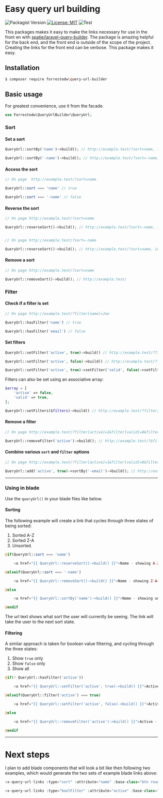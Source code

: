 # Easy query url building

![Packagist Version](https://img.shields.io/packagist/v/forrestedw/query-url-builder)  [![License: MIT](https://img.shields.io/badge/License-MIT-yellow.svg)](https://opensource.org/licenses/MIT)  ![Test](https://github.com/forrestedw/query-url-builder/workflows/Test/badge.svg)

This packages makes it easy to make the links necessary for use in the front en with [spatie/laravel-query-builder](https://docs.spatie.be/laravel-query-builder). The package is amazing helpful for the back end, and the front end is outside of the scope of the project. Creating the links for the front end can be verbose. This package makes it easy.

## Installation
```bash
$ composer require forrestedw\query-url-builder
```


## Basic usage
For greatest convenience, use it from the facade.
```php
use Forrestedw\QueryUrlBuilder\QueryUrl;
```

### Sort
#### Set a sort
```php
QueryUrl::sortBy('name')->build(); // http://example.test/?sort=name, ie name ASC

QueryUrl::sortBy('-name')->build(); // http://example.test/?sort=-name, ie name DESC
```

#### Access the sort
```php
// On page  http://example.test/?sort=name

QueryUrl::sort === 'name' // true

QueryUrl::sort === '-name' // false
```

#### Reverse the sort
```php
// On page http://example.test/?sort=name

QueryUrl::reverseSort()->build(); // http://example.test/?sort=-name, ie ASC goes to DESC


// On page http://example.test/?sort=-name 

QueryUrl::reverseSort()->build(); // http://example.test/?sort=name, ie DESC goes to ASC
```

#### Remove a sort
```php
// On page http://example.test/?sort=name

QueryUrl::removeSort()->build(); // http://example.test/
```

### Filter
#### Check if a filter is set
```php
// On page http://example.test/?filter[name]=Joe

QueryUrl::hasFilter('name') // true

QueryUrl::hasFilter('email') // false
```

#### Set filters
```php
QueryUrl::setFilter('active', true)->build() // http://example.test/?filter[active]=1

QueryUrl::setFilter('active', false)->build() // http://example.test/?filter[active]=0

QueryUrl::setFilter('active', true)->setFilter('valid', false)->setFilter('name','John')->build() // returns http://example.test/?filter[active]=1&filter[valid]=0&filter[name]=John
```
Filters can also be set using an associative array:

```php
$array = [
    'active' => false,
    'valid' => true,
];

QueryUrl::setFilters($filters)->build() // http://example.test/?filter[active]=0&filter[valid]=1
```

#### Remove a filter
```php
// On page http://example.test/?filter[active]=1&filter[valid]=0&filter[name]=John

QueryUrl::removeFilter('active')->build(); // http://example.test/?&filter[valid]=0&filter[name]=John
```

#### Combine various `sort` and `filter` options
```php
// On page http://example.test/?filter[active]=1&filter[valid]=0&filter[name]=John

QueryUrl::add('active', true)->sortBy('-email')->build(); // http://example.test/?&filter[active]=1&sort=-email, ie active users sorted by email DESC
```

____


### Using in blade
Use the `queryUrl()` in your blade files like below.

#### Sorting
The following example will create a link that cycles through three states of being sorted:

1. Sorted A-Z
2. Sorted Z-A
3. Unsorted.


```php
@if(QueryUrl::sort === 'name')

    <a href="{{ QueryUrl::reserveSort()->build() }}">Name - showing A-Z</a>

@elseif(QueryUrl::sort === '-name')

    <a href="{{ QueryUrl::removeSort()->build() }}">Name - showing Z-A</a>

@else

    <a href="{{ QueryUrl::sortBy('name')->build() }}">Name - showing unsorted</a>

@endif
```
The url text shows what sort the user will currently be seeing. The link will take the user to the next sort state.

#### Filtering
A similar approach is taken for boolean value filtering, and cycling through the three states:

1. Show `true` only
2. Show `false` only
3. Show all

```php
@if(! QueryUrl::hasFilter('active'))

    <a href="{{ QueryUrl::setFilter('active', true)->build() }}">Active - showing all (no filter applied)</a>

@elseif(QueryUrl::filter('active') === true)

    <a href="{{ QueryUrl::setFilter('active', false)->build() }}">Active - showing true only</a>

@else

    <a href="{{ QueryUrl::removeFilter('active')->build() }}">Active - showing false only</a>

@endif
```

____


# Next steps
I plan to add blade components that will look a bit like then following two examples, which would generate the two sets of example blade links above:

```php
<x-query-url-links :type="sort" :attribute="name" :base-class="btn rounded ml-3" :active="btn-primary shadow-sm" :inactive="btn-secondary" />

<x-query-url-links :type="boolFilter" :attribute="active" :base-class="btn rounded ml-3" :active="btn-primary shadow-sm" :inactive="btn-secondary" />
```


